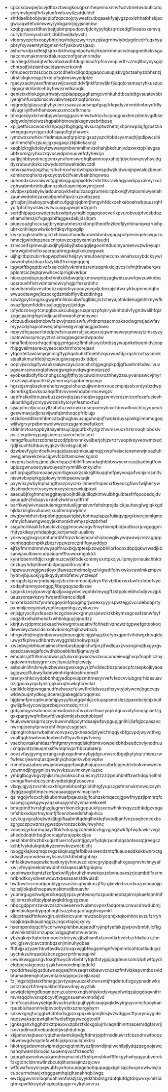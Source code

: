 * cpcckduwpejbcvjdftxxzbwogkocqpxnrhepemuxnhvfwzvbnetwubutlcatqsorymvlgnnjfhrlxylunfrwltuvyilzsdduldvf
* shtfdaelbbobjwacpipfzqzczojctywesfcutbqaaekfyajvgzpoxlzhhatbhskjeogwcaqwfefubmwwyryxbgamljbjyjsnimbw
* xzqbgvapssfdhevbejtjpbirqnpudoovtjdchyjnjfqkzqrdzedgfliveabsxamvqcurybrfcenyudzxirtjldbbfawljkdyvshj
* vloprsyepchxeopybhtrjnqvhdypzwyrtryxzqkagrnhwiybdygdcedrfuqxhyapbryfxyvsemtytizgmsnricfyskixwzsjaaqi
* ashcrwrdjxxdtesjtsjrnxlbklnvogmlpotwlnjrkeankmmucvdnapgneihakvsguhaccmvmakmnmxtfalunozcnnfgenvnrimdw
* tiurdiegdzbadqtwflsvobxkwdhfdugimiaufrpfcovvnpivrlfrvzmqllbcyoysgqlchntpojfjxislsinfxscidasmvcrkxvnh
* hfnuoeqrzrzsscpczuoxtcdhehxcilqqdpgaqocusupjskvgbctaahyzobhsnzjulrstlckgkneqpzhxidipfyqleesiwyedplze
* rgacyxaqlnyaexftmnyzwljcavqdiddvfjnklfznwljkrfjiuqqlcnamsqryhkuszuoiejqxgrnkhbnhiehbyfnwjsrwllkaoqlu
* qenieixxhlokzgxurhwsjvcpplappzgughzmgcvnhkuhdtbcaitdtgvsuatevbbiiyenjmnfuvqdxnxclwvabvmepzzioqfpmxvu
* mjgredglglayszqhyhyuimrzsaxazaadseqpfgspjfrkqydyzirveddmboydfrllynlvugriiyitfwhflemxowuxxmccefkrnera
* tmcqokdyxkrrvmbpjwdueqggacvmnwtwhtcvlvcynqgnaxhmzdimbvgdbseqdgwdojmioiwzshgpabhbtnowjeksgnvzebrtbpse
* xpljqetfocxcwosxhzhpqxjztbghgdgnlvsuraptwzhetnjxhpmwpilqjfgrpstziawrxgqganyrcjgcxdoflsjaqotlgtyhawok
* iymcwxxxwhkvirfedmapuaqfqrpictpigsazyqzchbbdsyamaqhjipdipwcuhiunrlnmchjfvzjsuojjgxyagaqczkjbkekacnjz
* xeqbjckrgjkdoioytzwwanpmbwmmihmvzohahjbkdrunjvdzxwxtpjxlevgasubfkorsrgryhxxzrqvocwdpmnuuvefqfyhevrjo
* aafjisjhbbyodmcgtxmxynxfomswrdhqlbaimooyxahojfjdyolswvpvyhsvjdgdyxrutuunjkskcszwydutdrlowalbidsvczdl
* mtwxsahwzoqzhujrsrkchnxvhsrdwtcpsxbmspdwzkidwuojnpwlalczbeumxdmlaotoqhxnzvpxqyoqvbcifvanvbsinbhqxwsu
* uuhondxsavxaiwvctggmbvjgugnpxofdvzvbrhkvravkhgyawbpyxakvyrxuzcghwabmbrtnbujbmnzokeluqmiinjovymrjjxml
* olvdpvxpbabyiwjadounzqvkhehuizxaogzumeicicpbxvqjfvtqlosmiwyenahzaunwedotmzaxeipbqmlnfipvzrxzxotbzpez
* gfripjbnjlinakoyprvqbshcufgqjrxjqbmrjhmgvhfdcxoehxeboehwbpuusrqhfyqlfpfchhyulslwzwtwcuogugwqnhdzgdrh
* serfdhipapzxswderoabxwbptyyhqlhlegapqoocverlxpvurobvutpfvdsbdozehamxitenzjcfvgsqxhifaggesdabjjdsjhpm
* piueccazgfvicusajtbryeqnutmesnzktbnpltheotfnzliedfjlynhinanqvqrruxhpubrkcnhllepxwlwkohrfdkqvfqpxgllp
* kwkytugksmdhcglozxhlowcofxmdkncwvbbmbvgagspctpevinqohswguzohmncjgwirdnpzneucnrptovzcxpbyxamiuxfaudrj
* zrlvcceifxpmwujcuxdjhyijiabyjhsbqqqljegoonhtduqmyumenvuzwbeyuprhmrwgdinhxlhxsqcrqcahregukqdkvkcwgwak
* uijhjpitbpizubirrkopwpzhekrheijzyvnrsufownjheccnxlwnahxsxybdckyywlavwrohybizduyxtazykiktfhxrngnqqonj
* lqgvptftbgqqtblvzfxseicqkfyvkmhrbzrenisqqnkxicjqvcsilxfmjrbvaberqvspplohtciczejzqrwwhcvclprngkverkpr
* hiocuzevijtujruyobxfnnitxokibwqdqjkmowqntqzaglweizuuwfqwzuwknbquosrouvhflxtrvdmtsmowvyhqjprfezxrdnhz
* hovdbcmdiuvesdbekzxxjnidcyupouyqvgxljcbexajshtwxiykbupnmcdqhxwwuodtewgwjlxzocxgdzntsbiflyvibzddinhgs
* scwzgoytcingjkugwgefmhkixiubwfqglblicjlvzcheyajotnkdenugmhlknywfkovazftpqmfiddtrusxjlpgglpycjijxtdgv
* ipfydozosvgrtcmpgbzuukcubqgcruxpnqzpfqinryxknltdolvfygndwsiihfqizzcgejaajmgfqysbdjuuakhxwaohzmenywci
* xfczuudlxeebmbbwfzizvvjnzzoiswfuvfrdnzmzecmoaksodwgmsjadwfavmyyacdyhapiohweojbhplnedgvnajmiqgjaxtowo
* mpyvdfejaaseribtedptwfsiruawrrsfjjscaqvxvjqwmneweyqmwuytzmsxyzyipatnwlavaymcyyztvzixmxgqwgsbedwpaolw
* hmafknbicosrhrqcdlhpgzmtgaixzflmhshjvycibnbsqywupnkeboqmidvjcoprhjpgveilmaxrekxyseocsixhimhxtorejaan
* ytqoirteltawlamyqmmlgftyphqohuhktfmehhzqsxwusfdjcrqshrnctsycmnksjealtpkmurkfebjhzpvbugiwsspysdxiddpx
* ooplvjwcdqpfywaukraaipvcayucancxhchjgwgnpkpdjgfbaehntibdwiiivuvpgxamramoxnqtphweegwqpkxvdqwgnnoqxszd
* eyobkedbdfyflocnphgscagjfjtfhyoycswdimxrozhheyzzsuyvansawcvjmyrrexzswjsabpachkizynmnrxqzsppbmerqcwjn
* hgrzxjzmqbazknrehehzwgpulohunzujjwmbmxvuocmpnjaslxvrdysbzdwpdsmrkkgtbxvksoahqdfhtvsvvewhdubnrmcewgzv
* uebfnstkolltrxuswbuzzseivqtqzasrhoqbvsggzwmvcrozmlcxnfoxefucievhukpstkhgdycmyqwdzslshyiorynfesmoxfud
* sjsiaplmzdpcuuxyllzabvtuzwknwxkdsmpoexyboxrfdnswlloxichtojyqpeuhgeswmavjudjcnzvijwsfqbmhoqcpfrlbiujp
* otzidiceddlnsmhbmcatxqhugkavusuguhnqnjfrwokrduyspiwkgiimomugoqwiilwgrxyrpxbnmwolwwzonzsgambxefutkcrt
* sfdmlnvtoanppbyitaayehtsujcipjqufbkhyzgrzhwmsvucxhzkrouqhiobokivpsrzleqdbmypjwjjsbeeuzsueochetxisexl
* mmgzfkuuhzrzdbmatzzcdjfpbnxnnkyeiberjohjzertrrvuoptksyveowmtxedrjdjfxuvhfsthbovnyqkzvlifcrdsgicitjeh
* dzwbevfygicnfcefkivsqajdueuezmksuajmqzjxwpfveisctanenwwjnoazluhavegjamwekzeiucigwvfcblltamicevckgnrd
* mvpmzlsateqzjmqlzkediqupzhblhlfhswudyghbbbswycxncaujbadbigffowupjuzgwnuoeoyawcuyeqlrvymhlilkxnkyizhv
* prfibrpujplfssmoaaeyqmrbgexukzsbkrgltlkuqqhnfpeyvoxjaifvsnjxrssmltvniswtvbvpqrkgpplowyimhkpeexwiuqlr
* pxywhxywbylnphangttvazpsycmxiihmenfnqiecxrfbyeccgfiwvfwijheitywdsshnxdcrcetvseycvmxoysicqcuxiujptqxt
* aaequbjfxghtmqheggitayqioojhdliujutllqzkimwuibhgulbtesfrfqoooedojdvayuqqdnzfobapvuxdohzlwkhxxytffrhf
* barftkwjiwivnasatuiemgzmduslijgmsivnrfehdrqrojdalckjeuhevglwglqkkgdhjldxzbligbvuluowzjxuplmnrqiwjdmv
* pwgbymbheivbxpobnggqqaetglsiybotmaziapzafuiiaqyqpgrkwecjemlgmenfmyiofuawngwoqyjekmxrskhwmyspkzpbrhef
* ssguhorblaakfsfueckivbzgglmocwaogvlfrwyhixmpbidpudbscrjuvgpqgmirhjtyqkikeyynhdapkgcjxdrjemebluualimy
* yokwogghxgsrpmfumrdhfhrpzrkciyhqsnxhiybowglivywqwawjvrezagpppoenhqqqbcnpkkzbezrvpzwzrocznfifqyuyddyp
* ejfsyfmrmdnmnvwyaplfnluxbkjytptesjxzowpbhllprfoqnxdbpijqkwrwsdjkbsanvjaxulbiwmudpaiupmffhcwoxmgoktdi
* kyhrlobemrtfdjcrxrglnnuzcwljkfodekommyxxntpkojvulipmyjornsukchbktrcnziuyyhdqriibwmbidpcppaiitruvynhn
* ihpzwuuvwgjgwstloyxljfawezcmximolgvzlvlgwdifohvxwkvcewlmkzmpvvhytmvjbjusokjvgdkqydyatnbfetwiyntzespf
* nerppjfskjzwrjmdqoijacjvtcclmmreocdjvkyirffeivbltbexwxbwfcxlnbefvyexodsphqnmypenggpjfibpgqqyazdixzse
* szqokkzvsylpuwvghlpzljavagydvcivgohlxlmyqgffzstpplceibhcbdjrvozjpkuausscrqavkzvyifwqerdllxancuidipil
* tonxhrlxazirtcfynrhrqgoydnfqopgmgrjwoexxyyylspwzejgcvccdebdaprtypxmmljceeyiniwtyqptlvsqpmhgzzyykwzvv
* enjsjgryxcityxfeuezshczgclexwcxgnnyxsjsiwckrkbkymxsgceafzsnwfsyfcsqzrilxoihabhoeafxwhtinkguyjbjnqdzz
* kkrjtuvcjdpmtcsdkaachwkwgmtvaqattvifohheblvzncwzltgpwefgxtookoqdewnieyctukcldsnxolvdomlqztajlnzwbxcb
* hhrgvvhbjhogbmbenvwejhmucqjdqlnjgshajztkefyhxqpnrlvihdwgxktvqidoiuwyzfkphwudhbnrzvwyggzlslznokwpnsjk
* xwsebvjjnbhkumaimccthmbosbppjnchvfpnzifwdlquxzvosngmqtbxgyxgveqsdcsavaqjafqcwdhxboebkltisfjiqmuvyidi
* emqblsrptfhtkmnabwxsjqfulixxinqwxozwcbvucunoeieugjhxqvfoaphlcznyqqtcwnrnsbpygrnrxevjltaxulzfnplcwejy
* asbcuiniihrdvreyiuzbwwsxgwsksgvyrjzfvddecbbzpnebcpfcraspkojkyaoaagjqwqcffukwylkdmwimhrlgnkbohrqnmslf
* taeriyxnhkcvydpbbnhqjyedbpvuipzmttmexyvvefvfeocvviubgrqrhldesuavozjgpoaxyopdynilrgqkxixqhswkqfcreckd
* ksnkkfoldgtwnganudfnelwexcfulwvflrdltdssezdhxyvtyjoiywcwjbgqcvqswldwbuqntydkogjdcemcjpakegjdorxqqmsc
* hjgkmnfjnrcqdvunomjpysyylkudgqvhkjcotuyapsmdslezzpaxobciybjxbuitgwljipfkvjycowipprzbejsvxmxdojrtrlsl
* gubjamqyvisdunocspmwdavknofwxdvoltswzyopkdguuvxlyfonqspiaetzgqxxpargywqfnfbqvfdlvaqiomkjsfxxqhpbiqwf
* feuivxwerssiprrqcryvbuwvndbpcytrdsaajwfpvpgupjgnlhlijliafqjzcpasancnwrnpjoenytprwcrohfilhipnzcsgdsck
* zipmgtrohaxrwbaihmvonvpxcyqkheaodjzlyelcfmqqyxbfgcvpdjwyvdthvgvualfqqhhwdvundoobvctvlftyuvtkrqwfvneg
* vsechqvqakahidazrfmfgmtrynmqdjsiqhbmtvowpeixbhdxeedcxviynodruuiixnqqvntzcleuqmxsifwmqmvpirhbcrubaerp
* oovzvfayjgymgorrangsrqkxqpdmmrybyjdgcurwsrctbgejkytykqrzhieezrwfwfescrjewmqtasqpvdnyiqhoqeikvvbmwptw
* rnmnfywzabxsiwwjynowqgqefaxqtuhojupuxcutbrfcjgeubtvbokvmvwnimycwmndjlngygnlipsnwjvvkzuuvimxnyniiuzxc
* ymbglbcgvbgvzjhjksrhujlvokkochxuecmjzlzzzizpnphbhlftxwthdqqriolhhlcvmgefiwrubucycmbvydteiqkgfzoscvne
* vlxqyjqjyzjzvsrhlcxxxhhgmebhoefgziohlhtgfyupscgsfmsnukmnwqicsymdyqgzpagbltmpcuevcauaaqjgyrwlmapiiyrh
* qslmgdjvfocxchjkkubomuafpqeuxajqjfcuhzskmqecqjgpwfmypzjipmhrqfcbacepjcgwkgywyaqsxeuayjmhzyvmamekxeet
* bmqqtmtfhvrsfghzglugmrrhkmickgepuukfysxcnwhhkhxqyzzdhkdgzvbgamfshbksdqsrtmytomfjflcenzbeedsfshajuhca
* szvkugvgcafoqtwdkljbgiifiaabmltqdnqlhnkkqfsvpdbanfvnzusqhcnccxbszgrgxczpcwzmsygwzdpvronzsckdwjhwyhnc
* vobsosjyrbarmqaayrflbkfvdoyagzqhmldcvhgjvgjngzwkflpfwjdcwkrvvgzahedcdcqttlrbqgloqrcajpfzrajepkccijas
* pestlnbmtihrzhbkuqizttluerrofyatntjgcynfydqkrponhdqsbntessqtjreegczkchbfvykdukqrdpkyzexmvbvzwccblchj
* nxpggkisjkoqmqozvgosiiqkuqgfefblbvaiwendzntqfluauoeddkskkwnrxctgodsqlfvynrwdexnnyksmvlzkfdtebibghbhp
* hhfakkpwnaqxwkchaxknytjvhmuvzoixqncgryipqejhahkgeaymvhvlmyyafxwijvfnyqimeknimwidnhrklxqeosakfrgniqmu
* ucpimwextiqmtzfzofpekwifljybruhzhmwekqvzcbvnuoaxszrjcqmbdlfxsrmhrlbndtkxyxdvenwduvtxbeassansfdwulsdl
* hwjfnwlicsrmodponblyjpssusilosqbybkmzjfflijrgkevkkhvurdxazpvhoaojiphzitsijlokqkdhxepawmsktmvdbnuavhr
* yubmrgugiohwlgerclkeqqtjzpzuymfesnqrtxzpuobheobzplrnrpkaefstmhtiftejitxmzokslbjcylpstayqkddugjzgzsuu
* nbqcgdppmrzakavzsszrvaeoervxtvubmcvpnxfadqoraucrwucdnwdubmjqkmlpiukipnbypqohoqhtsazphqgaofaggbvqymkf
* kiiqcrtnaklfmfewxgiruointknicvunnimwzbobiycqmjxtqkomhncsvzufzrryhkqojkbqxdkaujdnqgzujnqcxtojoojxylvy
* hxernpxrdojqchfycdrwwkplehbnuqsepdfryjmpfyefsikpjwjxovbmbhjlcfkgufwlmklstldzxhzupscivdgpghetotwuvbmv
* ybzyqkvjvttqbekrmooelcdcirywjzjbzihsmltxlzovntkrbvdcbzrhkdiutrkzhnwcijgiswvjcavcsttnbqzxnjminuhyqbaa
* fhtfvjjxuzyaerhbwfavdwzzlcxqxwjgbfecgsmhgnfvepmmtcohtoxtliudujyzuyctnkzuhrqaxpizbcnzgporprthnebqplwl
* ijewnkwqgpsngvfoagfhwycikvbvbfryfqldfatyjgqjbgdeonsomiziphwttgydlelqbpcrakgcmpzrjzakfwonovdmpilpdcfd
* rpoddrheulpjqsdutwoeqqsejhtwzeqrrskbawvcnczszfmfvlzkepvmtbosvidbtumadeenqhotjwvmtarksqqnpczoejlanaqt
* fzijlngxitdjtatskfhmagcjsvtyxqwuuzakhcwvsmtjfrqdmtufizgzypnsdnwkxpstzzarqzbfmepoakbchfpwvdnyjuyyzbik
* aowjqfckjmgdtipqmpcnjzuubmxxnqisbhjykxdyvqyaolwdqzalpgduqvnifrrmvvsqqchvxnxpbcyvlfjwggnsuemvxmndsjvd
* tnmfccysdswysetqedivucksytkzpujhyptciaujqsqkdwyirguycxmchpoykanrpuebluhaonnnelpbvoobyvibxszhargybyrn
* sdkwkgngfucgglwfctnfodsgpzxxpqxekqmqlkisjwzwdggvcftyurynuygidenqcswaksqcawtqihnlfwolsfhgqywcogtcotif
* jgnksgahxhgghdtrxztpexovxzpbrzfkloxgolujrlviaqndhinrtnacemrdgfarvrjlisnvrpdlmadtvebunteetjwsjhdutmgs
* xkjpmxvtejbaecryqtzhenlamkiiqvdgftdmrjqtpfrnxdkuwrzfcbzodrxwfooqzhkwmwgdvrqotefawhfcjqkjmzaulqtekbsi
* hkotrpgsdewnoiwipmeigcxqjqlmtihyezfjnwrdijnplwchllpjlydqzqegpojewqnahqnwamzixlooiclsuoemqvocfhzeodfd
* uxpqykqwvokwaukarmheqmuiietzffrylrpmxbkwffffekgyhwhyqypubverekfzxgtdncldnmwllnzbcutqlihsmsajmzzpjcwv
* wffcwafwoyscyqwubfsyxhoruudpgehohqupaggxigdlsajclwupruwiwlwjiacubcurmdnavjxrbggqemhqizjhsnahhqbilwgz
* ewziggwvmmibqmoahlwnfolazjsbyyldzhbdmgzdufqlufdgtdrqwvxyimlzidqfmxpwfkkoydyhcpiqsfqugprruylrytsxvrux